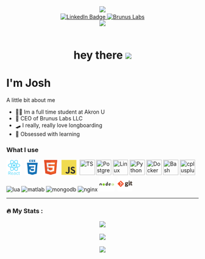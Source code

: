 <div id="header" align="center">
  <img src="https://media.giphy.com/media/qgQUggAC3Pfv687qPC/giphy.gif"/>
<div id="badges">
  <a href="https://linkedin.com/in/joshgbrown">
    <img src="https://img.shields.io/badge/LinkedIn-blue?style=for-the-badge&logo=linkedin&logoColor=white" alt="LinkedIn Badge"/>
  </a>
  <a href="https://brunuslabs.com">
    <img src="https://img.shields.io/badge/BrunusLabs-orange?style=for-the-badge" alt="Brunus Labs"/>
  </a>

</div>
  <a href="https://www.conventionalcommits.org/en/v1.0.0/">
 <img src="https://img.shields.io/badge/Conventional%20Commits-1.0.0-%23FE5196?logo=conventionalcommits&logoColor=white)](https://conventionalcommits.org"/>
</a>
<br/>
  <img src="https://komarev.com/ghpvc/?username=GentikSolm&style=flat-square&color=blue" alt=""/>

  <h1>
  hey there
  <img src="https://media.giphy.com/media/hvRJCLFzcasrR4ia7z/giphy.gif" width="30px"/>
</h1>
</div>

# I'm Josh
A little bit about me
- 👨‍🎓 Im a full time student at Akron U
- 💼 CEO of Brunus Labs LLC
- 🛹 I really, really love longboarding
- 📘 Obsessed with learning

### What I use
<div>
  <img src="https://github.com/devicons/devicon/blob/master/icons/react/react-original-wordmark.svg" title="React" alt="React" width="40" height="40"/>&nbsp;
  <img src="https://github.com/devicons/devicon/blob/master/icons/css3/css3-plain-wordmark.svg"  title="CSS3" alt="CSS" width="40" height="40"/>&nbsp;
  <img src="https://github.com/devicons/devicon/blob/master/icons/html5/html5-original.svg" title="HTML5" alt="HTML" width="40" height="40"/>&nbsp;
  <img src="https://github.com/devicons/devicon/blob/master/icons/javascript/javascript-original.svg" title="JavaScript" alt="JavaScript" width="40" height="40"/>&nbsp;
<img src="https://cdn.jsdelivr.net/gh/devicons/devicon/icons/typescript/typescript-original.svg" title="TS" **alt="TS" width="40" height="40"/>
   <img src="https://cdn.jsdelivr.net/gh/devicons/devicon/icons/postgresql/postgresql-plain.svg" title="Postgres" **alt="Postgres" width="40" height="40"/>
<img src="https://cdn.jsdelivr.net/gh/devicons/devicon/icons/linux/linux-original.svg" title="Linux" **alt="Linux" width="40" height="40" />
<img src="https://cdn.jsdelivr.net/gh/devicons/devicon/icons/python/python-original.svg"  title="Python" **alt="Python" width="40" height="40"/>
<img src="https://cdn.jsdelivr.net/gh/devicons/devicon/icons/docker/docker-plain-wordmark.svg" title="Docker" **alt="Docker" width="40" height="40" />
<img src="https://cdn.jsdelivr.net/gh/devicons/devicon/icons/bash/bash-original.svg"  title="Bash" **alt="Bash" width="40" height="40"/>
<img src="https://cdn.jsdelivr.net/gh/devicons/devicon/icons/cplusplus/cplusplus-original.svg"  title="cplusplus" **alt="cplusplus" width="40" height="40"/>
<img src="https://cdn.jsdelivr.net/gh/devicons/devicon/icons/lua/lua-original.svg" title="lua" **alt="lua" width="40"/>
<img src="https://cdn.jsdelivr.net/gh/devicons/devicon/icons/matlab/matlab-original.svg" title="matlab" **alt="matlab" width="40"/>
<img src="https://cdn.jsdelivr.net/gh/devicons/devicon/icons/mongodb/mongodb-original.svg" title="mongodb" **alt="mongodb" width="40" />
<img src="https://cdn.jsdelivr.net/gh/devicons/devicon/icons/nginx/nginx-original.svg" title="nginx" **alt="nginx" width="40" />
  <img src="https://github.com/devicons/devicon/blob/master/icons/nodejs/nodejs-original-wordmark.svg" title="NodeJS" alt="NodeJS" width="40" height="40"/>&nbsp;
  <img src="https://github.com/devicons/devicon/blob/master/icons/git/git-original-wordmark.svg" title="Git" **alt="Git" width="40" height="40"/>
</div>

---

### :fire: My Stats :
 
<p align="center">
  <img src="https://github-readme-streak-stats.herokuapp.com?user=gentiksolm&theme=prussian" />
  </p>
  <p align="center">
  <img src="https://github-readme-stats.vercel.app/api?username=gentiksolm&theme=prussian" />
  </p>
  <p align="center">
  <img src="https://github-readme-stats.vercel.app/api/top-langs/?username=gentiksolm&count_private=true&show_icons=true&theme=prussian&layout=compact" />
</p>
 
